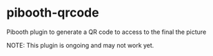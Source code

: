 # pibooth-qrcode
Pibooth plugin to generate a QR code to access to the final the picture

NOTE: This plugin is ongoing and may not work yet.
